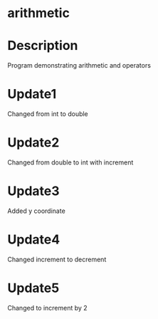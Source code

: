 # arithmetic

# Description
Program demonstrating arithmetic and operators

# Update1
Changed from int to double

# Update2
Changed from double to int with increment

# Update3
Added y coordinate

# Update4
Changed increment to decrement

# Update5
Changed to increment by 2




